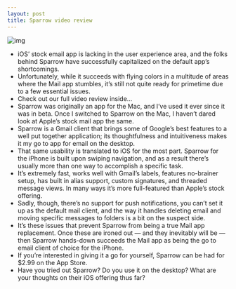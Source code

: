 ```yaml
---
layout: post
title: Sparrow video review
---
```

![img](http://media.idownloadblog.com/wp-content/uploads/2012/03/Sparrow-review.jpg)
* iOS’ stock email app is lacking in the user experience area, and the folks behind Sparrow have successfully capitalized on the default app’s shortcomings.
* Unfortunately, while it succeeds with flying colors in a multitude of areas where the Mail app stumbles, it’s still not quite ready for primetime due to a few essential issues.
* Check out our full video review inside…
* Sparrow was originally an app for the Mac, and I’ve used it ever since it was in beta. Once I switched to Sparrow on the Mac, I haven’t dared look at Apple’s stock mail app the same.
* Sparrow is a Gmail client that brings some of Google’s best features to a well put together application; its thoughtfulness and intuitiveness makes it my go to app for email on the desktop.
* That same usability is translated to iOS for the most part. Sparrow for the iPhone is built upon swiping navigation, and as a result there’s usually more than one way to accomplish a specific task.
* It’s extremely fast, works well with Gmail’s labels, features no-brainer setup, has built in alias support, custom signatures, and threaded message views. In many ways it’s more full-featured than Apple’s stock offering.
* Sadly, though, there’s no support for push notifications, you can’t set it up as the default mail client, and the way it handles deleting email and moving specific messages to folders is a bit on the suspect side.
* It’s these issues that prevent Sparrow from being a true Mail app replacement. Once these are ironed out — and they inevitably will be — then Sparrow hands-down succeeds the Mail app as being the go to email client of choice for the iPhone.
* If you’re interested in giving it a go for yourself, Sparrow can be had for $2.99 on the App Store.
* Have you tried out Sparrow? Do you use it on the desktop? What are your thoughts on their iOS offering thus far?

